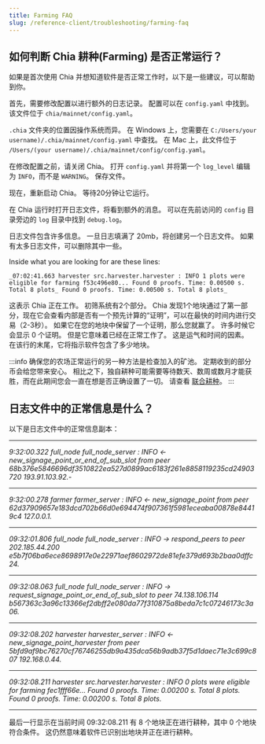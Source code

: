 ```yaml
---
title: Farming FAQ
slug: /reference-client/troubleshooting/farming-faq
---
```


## 如何判断 Chia 耕种(Farming) 是否正常运行？

如果是首次使用 Chia 并想知道软件是否正常工作时，以下是一些建议，可以帮助到你。

首先，需要修改配置以进行额外的日志记录。 配置可以在 `config.yaml` 中找到。 该文件位于 `chia/mainnet/config.yaml`。

`.chia` 文件夹的位置因操作系统而异。 在 Windows 上，您需要在 `C:/Users/your username)/.chia/mainnet/config.yaml` 中查找。 在 Mac 上，此文件位于 `/Users/(your username)/.chia/mainnet/config/config.yaml`。

在修改配置之前，请关闭 Chia。 打开 `config.yaml` 并将第一个 `log_level` 编辑为 `INFO`，而不是 `WARNING`。 保存文件。

现在，重新启动 Chia。 等待20分钟让它运行。

在 Chia 运行时打开日志文件，将看到额外的消息。 可以在先前访问的 `config` 目录旁边的 `log` 目录中找到 `debug.log`。

日志文件包含许多信息。 一旦日志填满了 20mb，将创建另一个日志文件。 如果有太多日志文件，可以删除其中一些。

Inside what you are looking for are these lines:

```
_07:02:41.663 harvester src.harvester.harvester : INFO 1 plots were eligible for farming f53c496e80... Found 0 proofs. Time: 0.00500 s. Total 8 plots_ Found 0 proofs. Time: 0.00500 s. Total 8 plots_
```

这表示 Chia 正在工作。 初筛系统有2个部分。 Chia 发现1个地块通过了第一部分，现在它会查看内部是否有一个预先计算的“证明”，可以在最快的时间内进行交易（2-3秒）。 如果它在您的地块中保留了一个证明，那么您就赢了。 许多时候它会显示 0 个证明。 但是它意味着已经在正常工作了。 这是运气和时间的因素。 在该行的末尾，它将指示软件包含了多少地块。

:::info
确保您的农场正常运行的另一种方法是检查加入的矿池。 定期收到的部分币会给您带来安心。 相比之下，独自耕种可能需要等待数天、数周或数月才能获胜，而在此期间您会一直在想是否正确设置了一切。 请查看 [联合耕种](/reference-client/farming/pool-farming)。
:::

## 日志文件中的正常信息是什么？

以下是日志文件中的正常信息副本：

---

_9:32:00.322 full_node full_node_server : INFO \<- new_signage_point_or_end_of_sub_slot from peer 68b376e5846696df3510822ea527d0899ac6183f261e8858119235cd24903720 193.91.103.92._-

---

_9:32:00.278 farmer farmer_server : INFO \<- new_signage_point from peer 62d37909657e183dcd702b66d0e694474f907361f5981eceaba00878e84419c4 127.0.0.1._

---

_09:32:01.806 full_node full_node_server : INFO -> respond_peers to peer 202.185.44.200 e5b7f06ba6ece8698917e0e22971aef8602972de81efe379d693b2baa0dffc24._

---

_09:32:08.063 full_node full_node_server : INFO -> request_signage_point_or_end_of_sub_slot to peer 74.138.106.114 b567363c3a96c13366ef2dbff2e080da77f310875a8beda7c1c07246173c3a06._

---

_09:32:08.202 harvester harvester_server : INFO \<- new_signage_point_harvester from peer 5bfd9af9bc76270cf76746255db9a435dca56b9adb37f5d1daec71e3c699c807 192.168.0.44._

---

_09:32:08.211 harvester src.harvester.harvester : INFO 0 plots were eligible for farming fec1fff66e... Found 0 proofs. Time: 0.00200 s. Total 8 plots. Found 0 proofs. Time: 0.00200 s. Total 8 plots._

---

最后一行显示在当前时间 09:32:08.211 有 8 个地块正在进行耕种，其中 0 个地块符合条件。 这仍然意味着软件已识别出地块并正在进行耕种。
